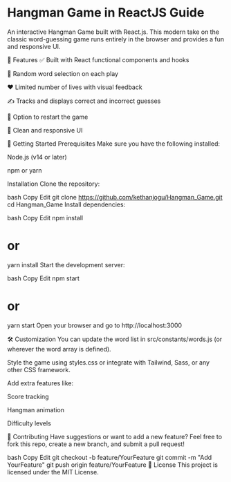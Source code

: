 # Hangman Game in ReactJS Guide

An interactive Hangman Game built with React.js. This modern take on the classic word-guessing game runs entirely in the browser and provides a fun and responsive UI.

🌟 Features
✅ Built with React functional components and hooks

🎲 Random word selection on each play

❤️ Limited number of lives with visual feedback

✍️ Tracks and displays correct and incorrect guesses

🔁 Option to restart the game

🎨 Clean and responsive UI


🚀 Getting Started
Prerequisites
Make sure you have the following installed:

Node.js (v14 or later)

npm or yarn

Installation
Clone the repository:

bash
Copy
Edit
git clone https://github.com/kethanjogu/Hangman_Game.git
cd Hangman_Game
Install dependencies:

bash
Copy
Edit
npm install
# or
yarn install
Start the development server:

bash
Copy
Edit
npm start
# or
yarn start
Open your browser and go to http://localhost:3000

🛠️ Customization
You can update the word list in src/constants/words.js (or wherever the word array is defined).

Style the game using styles.css or integrate with Tailwind, Sass, or any other CSS framework.

Add extra features like:

Score tracking

Hangman animation

Difficulty levels

🤝 Contributing
Have suggestions or want to add a new feature? Feel free to fork this repo, create a new branch, and submit a pull request!

bash
Copy
Edit
git checkout -b feature/YourFeature
git commit -m "Add YourFeature"
git push origin feature/YourFeature
📄 License
This project is licensed under the MIT License.

